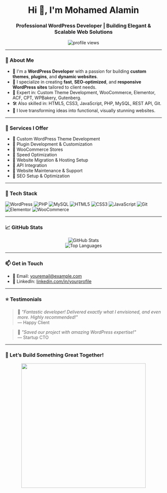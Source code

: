 <h1 align="center">Hi 👋, I'm Mohamed Alamin</h1>
<h3 align="center">Professional WordPress Developer | Building Elegant & Scalable Web Solutions</h3>

<p align="center">
  <img src="https://komarev.com/ghpvc/?username=thisisalamin&label=Profile%20views&color=0e75b6&style=flat" alt="profile views" />
</p>

---

### 🚀 About Me

- 🔧 I'm a **WordPress Developer** with a passion for building **custom themes**, **plugins**, and **dynamic websites**.
- 🎯 I specialize in creating **fast**, **SEO-optimized**, and **responsive WordPress sites** tailored to client needs.
- 🧩 Expert in: Custom Theme Development, WooCommerce, Elementor, ACF, CPT, WPBakery, Gutenberg.
- 🛠️ Also skilled in: HTML5, CSS3, JavaScript, PHP, MySQL, REST API, Git.
- 💬 I love transforming ideas into functional, visually stunning websites.

---

### 💼 Services I Offer

- 🔹 Custom WordPress Theme Development  
- 🔹 Plugin Development & Customization  
- 🔹 WooCommerce Stores  
- 🔹 Speed Optimization  
- 🔹 Website Migration & Hosting Setup  
- 🔹 API Integration  
- 🔹 Website Maintenance & Support  
- 🔹 SEO Setup & Optimization

---

### 🧰 Tech Stack

![WordPress](https://img.shields.io/badge/WordPress-21759B?style=for-the-badge&logo=wordpress&logoColor=white)
![PHP](https://img.shields.io/badge/PHP-777BB4?style=for-the-badge&logo=php&logoColor=white)
![MySQL](https://img.shields.io/badge/MySQL-005C84?style=for-the-badge&logo=mysql&logoColor=white)
![HTML5](https://img.shields.io/badge/HTML5-E34F26?style=for-the-badge&logo=html5&logoColor=white)
![CSS3](https://img.shields.io/badge/CSS3-1572B6?style=for-the-badge&logo=css3&logoColor=white)
![JavaScript](https://img.shields.io/badge/JavaScript-F7DF1E?style=for-the-badge&logo=javascript&logoColor=black)
![Git](https://img.shields.io/badge/Git-F05032?style=for-the-badge&logo=git&logoColor=white)
![Elementor](https://img.shields.io/badge/Elementor-92003B?style=for-the-badge&logo=elementor&logoColor=white)
![WooCommerce](https://img.shields.io/badge/WooCommerce-96588a?style=for-the-badge&logo=woocommerce&logoColor=white)

---

### 📈 GitHub Stats

<p align="center">
  <img src="https://github-readme-stats.vercel.app/api?username=thisisalamin&show_icons=true&theme=radical" alt="GitHub Stats" />
  <br />
  <img src="https://github-readme-stats.vercel.app/api/top-langs/?username=thisisalamin&layout=compact&theme=radical" alt="Top Languages" />
</p>

---

### 📫 Get in Touch

- 📧 Email: [youremail@example.com](mailto:thisismdalamin@gmail.com)
- 💬 LinkedIn: [linkedin.com/in/yourprofile](https://www.linkedin.com/in/thisismdalamin/)

---

### ⭐ Testimonials

> 💬 *"Fantastic developer! Delivered exactly what I envisioned, and even more. Highly recommended!"*  
> — Happy Client

> 💬 *"Saved our project with amazing WordPress expertise!"*  
> — Startup CTO

---

### 🎯 Let’s Build Something Great Together!

<p align="center">
  <img src="https://media.giphy.com/media/L1R1tvI9svkIWwpVYr/giphy.gif" width="400" />
</p>
